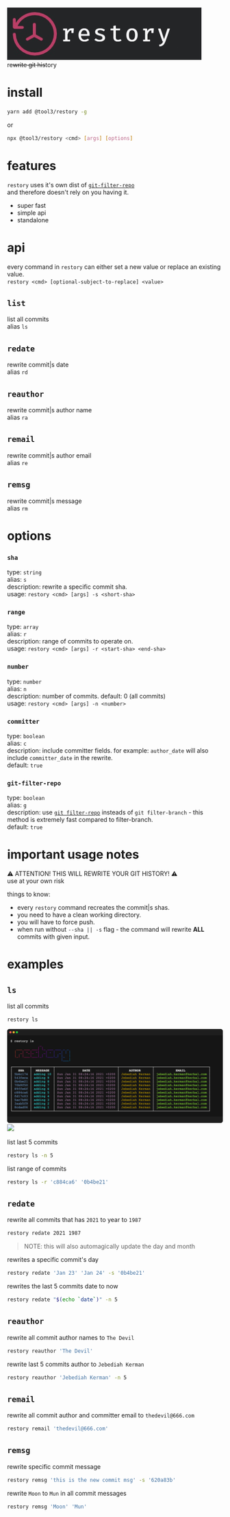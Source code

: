 ![](./restory.png)   
re~~write git his~~tory

# install
```bash
yarn add @tool3/restory -g
```
or 
```bash
npx @tool3/restory <cmd> [args] [options]
```

# features
`restory` uses it's own dist of [`git-filter-repo`](https://github.com/newren/git-filter-repo)   
and therefore doesn't rely on you having it.
- super fast
- simple api
- standalone

# api
every command in `restory` can either set a new value or replace an existing value.   
`restory <cmd> [optional-subject-to-replace] <value>`

## `list`
list all commits   
alias `ls`   
## `redate`
rewrite commit|s date   
alias `rd`   
## `reauthor`
rewrite commit|s author name   
alias `ra`
## `remail`
rewrite commit|s author email   
alias `re`
## `remsg`
rewrite commit|s message   
alias `rm`   
# options
### `sha`
type: `string`   
alias: `s`   
description: rewrite a specific commit sha.    
usage: `restory <cmd> [args] -s <short-sha>`
### `range`
type: `array`   
alias: `r`      
description: range of commits to operate on.    
usage: `restory <cmd> [args] -r <start-sha> <end-sha>`
### `number`
type: `number`   
alias: `n`      
description: number of commits.
default: 0 (all commits)    
usage: `restory <cmd> [args] -n <number>`
### `committer`
type: `boolean`   
alias: `c`      
description: include committer fields. for example: `author_date` will also include `committer_date` in the rewrite.   
default: `true`
### `git-filter-repo`
type: `boolean`   
alias: `g`      
description: use [`git filter-repo`](https://github.com/newren/git-filter-repo) insteads of `git filter-branch` - this method is extremely fast compared to filter-branch.   
default: `true`

# important usage notes
⚠️ ATTENTION! THIS WILL REWRITE YOUR GIT HISTORY! ⚠️    
use at your own risk

things to know:
- every `restory` command recreates the commit|s shas.
- you need to have a clean working directory.
- you will have to force push.
- when run without `--sha || -s` flag - the command will rewrite **ALL** commits with given input.

# examples
## `ls`
list all commits
```bash
restory ls
```
![](./ls.png)   
[![](https://img.shields.io/static/v1?label=created%20with%20shellfie&message=📸&color=pink)](https://github.com/tool3/shellfie)

list last 5 commits
```bash
restory ls -n 5
```

list range of commits
```bash
restory ls -r 'c884ca6' '0b4be21'
```

## `redate`
rewrite all commits that has `2021` to year to `1987`   
```bash
restory redate 2021 1987
```
> NOTE: this will also automagically update the day and month

rewrites a specific commit's day
```bash
restory redate 'Jan 23' 'Jan 24' -s '0b4be21'
```
rewrites the last 5 commits date to now
```bash
restory redate "$(echo `date`)" -n 5
```
## `reauthor`
rewrite all commit author names to `The Devil`
```bash
restory reauthor 'The Devil'
```
rewrite last 5 commits author to `Jebediah Kerman`
```bash
restory reauthor 'Jebediah Kerman' -n 5
```
## `remail`
rewrite all commit author and committer email to `thedevil@666.com`
```bash
restory remail 'thedevil@666.com'
```
## `remsg`
rewrite specific commit message
```bash
restory remsg 'this is the new commit msg' -s '620a83b'
```
rewrite `Moon` to `Mun` in all commit messages 
```bash
restory remsg 'Moon' 'Mun'
```
